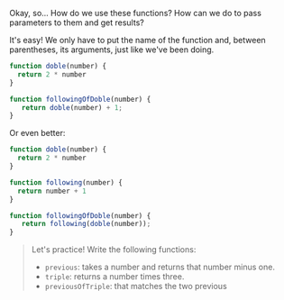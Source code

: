 Okay, so... How do we use these functions? How can we do to pass parameters to them and get results?

It's easy! We only have to put the name of the function and, between parentheses, its arguments, just like we've been doing.

```javascript
function doble(number) {
  return 2 * number
}

function followingOfDoble(number) {
   return doble(number) + 1;
}
```

Or even better: 

```javascript
function doble(number) {
  return 2 * number
}

function following(number) {
  return number + 1
}

function followingOfDoble(number) {
   return following(doble(number));
}
```

> Let's practice! Write the following functions:
>
> * `previous`: takes a number and returns that number minus one.
> * `triple`: returns a number times three.
> * `previousOfTriple`: that matches the two previous 
